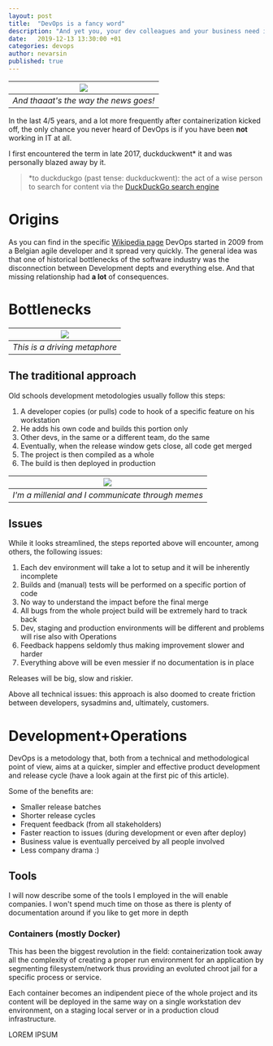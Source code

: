 ```yaml
---
layout: post
title:  "DevOps is a fancy word"
description: "And yet you, your dev colleagues and your business need it now more than ever"
date:   2019-12-13 13:30:00 +01
categories: devops
author: nevarsin
published: true
---
```

|![]({{site.baseurl}}/images/Devops-toolchain.svg)|
|:--:| 
| *And thaaat's the way the news goes!* |

In the last 4/5 years, and a lot more frequently after containerization kicked off, the only chance you never heard of DevOps is if you have been **not**  working in IT at all.

I first encountered the term in late 2017, duckduckwent* it and was personally blazed away by it.

> *to duckduckgo (past tense: duckduckwent): the act of a wise person to search for content via the <a target="_blank" href="https://www.duckduckgo.com"> DuckDuckGo search engine </a> 

# Origins
As you can find in the specific <a target="_blank" href="https://en.wikipedia.org/wiki/DevOps#History"> Wikipedia page</a> DevOps started in 2009 from a Belgian agile developer and it spread very quickly. The general idea was that one of historical bottlenecks of the software industry was the disconnection between Development depts and everything else. And that missing relationship had **a lot** of consequences.

# Bottlenecks


|![]({{site.baseurl}}/images/bottleneck.jpg)|
|:--:| 
| *This is a driving metaphore* |

## The traditional approach

Old schools development metodologies usually follow this steps:
1. A developer copies (or pulls) code to hook of a specific feature on his workstation
2. He adds his own code and builds this portion only
3. Other devs, in the same or a different team, do the same
4. Eventually, when the release window gets close, all code get merged
5. The project is then compiled as a whole
6. The build is then deployed in production


|![]({{site.baseurl}}/images/works_on_my_machine.png)|
|:--:| 
| *I'm a millenial and I communicate through memes* |

## Issues

While it looks streamlined, the steps reported above will encounter, among others, the following issues:

1. Each dev environment will take a lot to setup and it will be inherently incomplete
2. Builds and (manual) tests will be performed on a specific portion of code
3. No way to understand the impact before the final merge
4. All bugs from the whole project build will be extremely hard to track back
5. Dev, staging and production environments will be different and problems will rise also with Operations
6. Feedback happens seldomly thus making improvement slower and harder
7. Everything above will be even messier if no documentation is in place

Releases will be big, slow and riskier.

Above all technical issues: this approach is also doomed to create friction between developers, sysadmins and, ultimately, customers.

# Development+Operations

DevOps is a metodology that, both from a technical and methodological point of view, aims at a quicker, simpler and effective product development and release cycle (have a look again at the first pic of this article). 

Some of the benefits are:
- Smaller release batches
- Shorter release cycles
- Frequent feedback (from all stakeholders)
- Faster reaction to issues (during development or even after deploy)
- Business value is eventually perceived by all people involved
- Less company drama :)

## Tools
I will now describe some of the tools I employed in the will enable companies. I won't spend much time on those as there is plenty of documentation around if you like to get more in depth   

### Containers (mostly Docker)

This has been the biggest revolution in the field: containerization took away all the complexity of creating a proper run environment for an application by segmenting filesystem/network thus providing an evoluted chroot jail for a specific process or service.

Each container becomes an indipendent piece of the whole project and its content will be deployed in the same way on a single workstation dev environment, on a staging local server or in a production cloud infrastructure.

LOREM IPSUM